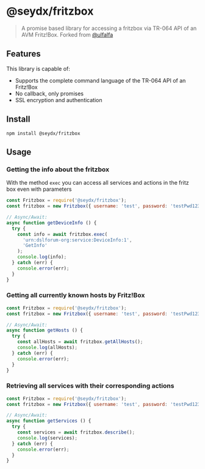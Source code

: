 # @seydx/fritzbox

> A promise based library for accessing a fritzbox via TR-064 API of an AVM Fritz!Box. Forked from [@ulfalfa](https://gitlab.com/ulfalfa/fritzbox)

## Features

This library is capable of:

- Supports the complete command language of the TR-064 API of an Fritz!Box
- No callback, only promises
- SSL encryption and authentication

## Install

```
npm install @seydx/fritzbox
```

## Usage

### Getting the info about the fritzbox

With the method `exec` you can access all services and actions in the fritz box even with parameters

```js
const Fritzbox = require('@seydx/fritzbox');
const fritzbox = new Fritzbox({ username: 'test', password: 'testPwd123' });

// Async/Await:
async function getDeviceInfo () {
  try {
    const info = await fritzbox.exec(
      'urn:dslforum-org:service:DeviceInfo:1',
      'GetInfo'
    );
    console.log(info);
  } catch (err) {
    console.error(err);
  }
}
```

### Getting all currently known hosts by Fritz!Box

```js
const Fritzbox = require('@seydx/fritzbox');
const fritzbox = new Fritzbox({ username: 'test', password: 'testPwd123' });

// Async/Await:
async function getHosts () {
  try {
    const allHosts = await fritzbox.getAllHosts();
    console.log(allHosts);
  } catch (err) {
    console.error(err);
  }
}
```

### Retrieving all services with their corresponding actions

```js
const Fritzbox = require('@seydx/fritzbox');
const fritzbox = new Fritzbox({ username: 'test', password: 'testPwd123' });

// Async/Await:
async function getServices () {
  try {
    const services = await fritzbox.describe();
    console.log(services);
  } catch (err) {
    console.error(err);
  }
}
```
